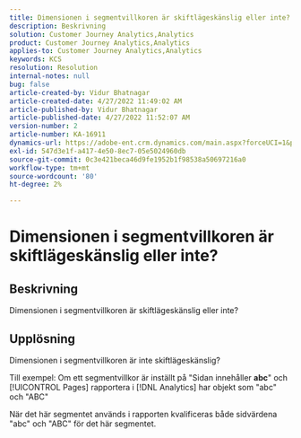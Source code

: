 ```yaml
---
title: Dimensionen i segmentvillkoren är skiftlägeskänslig eller inte?
description: Beskrivning
solution: Customer Journey Analytics,Analytics
product: Customer Journey Analytics,Analytics
applies-to: Customer Journey Analytics,Analytics
keywords: KCS
resolution: Resolution
internal-notes: null
bug: false
article-created-by: Vidur Bhatnagar
article-created-date: 4/27/2022 11:49:02 AM
article-published-by: Vidur Bhatnagar
article-published-date: 4/27/2022 11:52:07 AM
version-number: 2
article-number: KA-16911
dynamics-url: https://adobe-ent.crm.dynamics.com/main.aspx?forceUCI=1&pagetype=entityrecord&etn=knowledgearticle&id=8a150e03-20c6-ec11-a7b6-0022480a10ee
exl-id: 547d3e1f-a417-4e50-8ec7-05e5024960db
source-git-commit: 0c3e421beca46d9fe1952b1f98538a50697216a0
workflow-type: tm+mt
source-wordcount: '80'
ht-degree: 2%

---
```


# Dimensionen i segmentvillkoren är skiftlägeskänslig eller inte?

## Beskrivning


Dimensionen i segmentvillkoren är skiftlägeskänslig eller inte?


## Upplösning


Dimensionen i segmentvillkoren är inte skiftlägeskänslig?

Till exempel: Om ett segmentvillkor är inställt på &quot;Sidan innehåller <b>abc</b>&quot; och [!UICONTROL Pages] rapportera i [!DNL Analytics] har objekt som &quot;abc&quot; och &quot;ABC&quot;

När det här segmentet används i rapporten kvalificeras både sidvärdena &quot;abc&quot; och &quot;ABC&quot; för det här segmentet.

